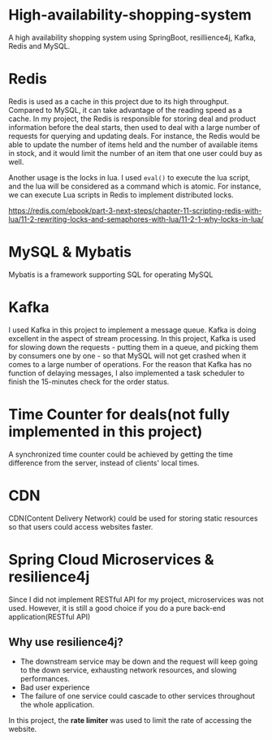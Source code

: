 # High-availability-shopping-system
A high availability shopping system using SpringBoot, resillience4j, Kafka, Redis and MySQL.

# Redis
Redis is used as a cache in this project due to its high throughput. Compared to MySQL, it can take advantage of the reading speed as a cache. In my project, the Redis is responsible for storing deal and product information before the deal starts, then used to deal with a large number of requests for querying and updating deals. For instance, the Redis would be able to update the number of items held and the number of available items in stock, and it would limit the number of an item that one user could buy as well.

Another usage is the locks in lua. I used `eval()` to execute the lua script, and the lua will be considered as a command which is atomic. For instance, we can execute Lua scripts in Redis to implement distributed locks. 

https://redis.com/ebook/part-3-next-steps/chapter-11-scripting-redis-with-lua/11-2-rewriting-locks-and-semaphores-with-lua/11-2-1-why-locks-in-lua/

# MySQL & Mybatis
Mybatis is a framework supporting SQL for operating MySQL

# Kafka
I used Kafka in this project to implement a message queue. Kafka is doing excellent in the aspect of stream processing. In this project, Kafka is used for slowing down the requests - putting them in a queue, and picking them by consumers one by one - so that MySQL will not get crashed when it comes to a large number of operations. For the reason that Kafka has no function of delaying messages, I also implemented a task scheduler to finish the 15-minutes check for the order status.

# Time Counter for deals(not fully implemented in this project)

A synchronized time counter could be achieved by getting the time difference from the server, instead of clients' local times.

# CDN
CDN(Content Delivery Network) could be used for storing static resources so that users could access websites faster.

# Spring Cloud Microservices & resilience4j
Since I did not implement RESTful API for my project, microservices was not used. However, it is still a good choice if you do a pure back-end application(RESTful API)
## Why use resilience4j?
- The downstream service may be down and the request will keep going to the down service, exhausting network resources, and slowing performances.
- Bad user experience
- The failure of one service could cascade to other services throughout the whole application.

In this project, the **rate limiter** was used to limit the rate of accessing the website.

